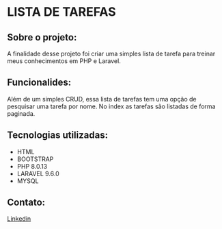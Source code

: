 # LISTA DE TAREFAS

## Sobre o projeto:
 A finalidade desse projeto foi criar uma simples lista de tarefa para treinar meus conhecimentos em PHP e Laravel.

 ## Funcionalides:
 Além de um simples CRUD, essa lista de tarefas tem uma opção de pesquisar uma tarefa por nome. 
 No index as tarefas são listadas de forma paginada.

 ## Tecnologias utilizadas:

 - HTML
 - BOOTSTRAP
 - PHP 8.0.13
 - LARAVEL 9.6.0
 - MYSQL

 ## Contato:

 [Linkedin](https://www.linkedin.com/in/ayrton-gomes-154bb358/)
